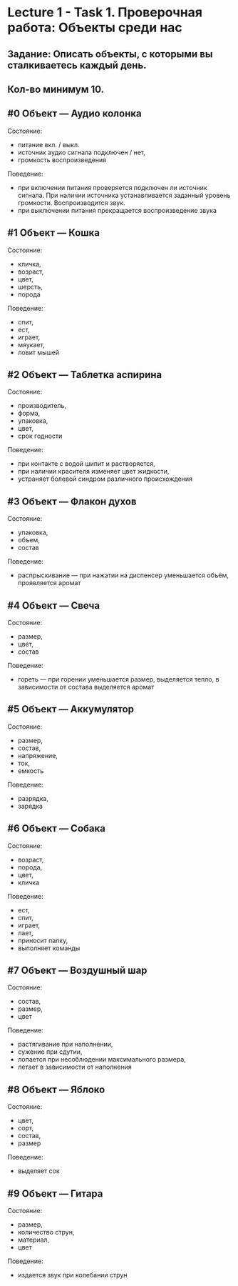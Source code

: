 # Lecture 1 - Task 1. Проверочная работа: Объекты среди нас
## Задание: Описать объекты, с которыми вы сталкиваетесь каждый день. 
## Кол-во минимум 10.

## #0 Объект — Аудио колонка
Состояние:
  - питание вкл. / выкл.
  - источник аудио сигнала подключен / нет,
  - громкость воспроизведения

Поведение: 
- при включении питания проверяется подключен ли источник сигнала. При наличии источника устанавливается заданный уровень громкости. Воспроизводится звук.
- при выключении питания прекращается воспроизведение звука


## #1 Объект — Кошка
Состояние: 
  - кличка,
  - возраст,
  - цвет,
  - шерсть,
  - порода

Поведение:
  - спит,
  - ест,
  - играет,
  - мяукает,
  - ловит мышей


## #2 Объект — Таблетка аспирина
Состояние:
  - производитель,
  - форма,
  - упаковка,
  - цвет,
  - срок годности

Поведение: 
  - при контакте с водой шипит и растворяется,
  - при наличии красителя изменяет цвет жидкости,
  - устраняет болевой синдром различного происхождения


## #3 Объект — Флакон духов
Состояние: 
  - упаковка,
  - объем,
  - состав

Поведение: 
  - распрыскивание — при нажатии на диспенсер уменьшается объём, проявляется аромат 


## #4 Объект — Свеча
Состояние:
  - размер,
  - цвет,
  - состав

Поведение: 
  - гореть — при горении уменьшается размер, выделяется тепло, в зависимости от состава выделяется аромат


## #5 Объект — Аккумулятор
Состояние:
  - размер,
  - состав,
  - напряжение,
  - ток,
  - емкость

Поведение: 
  - разрядка,
  - зарядка


## #6 Объект — Собака
Состояние:
  - возраст,
  - порода,
  - цвет,
  - кличка

Поведение: 
  - ест,
  - спит,
  - играет,
  - лает,
  - приносит палку,
  - выполняет команды


## #7 Объект — Воздушный шар
Состояние:
  - состав,
  - размер,
  - цвет

Поведение: 
  - растягивание при наполнении,
  - сужение при сдутии,
  - лопается при несоблюдении максимального размера,
  - летает в зависимости от наполнения 


## #8 Объект — Яблоко 
Состояние:
  - цвет,
  - сорт,
  - состав,
  - размер

Поведение: 
  - выделяет сок

## #9 Объект — Гитара
Состояние:
  - размер,
  - количество струн,
  - материал,
  - цвет

Поведение: 
  - издается звук при колебании струн
